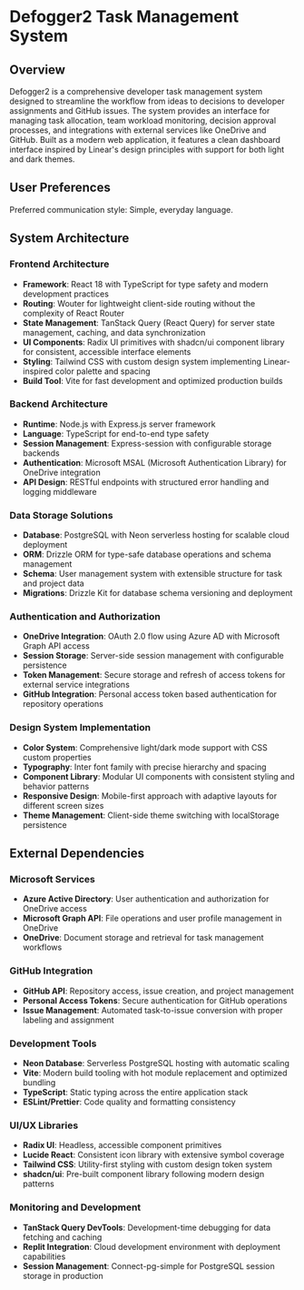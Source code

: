 # Defogger2 Task Management System

## Overview

Defogger2 is a comprehensive developer task management system designed to streamline the workflow from ideas to decisions to developer assignments and GitHub issues. The system provides an interface for managing task allocation, team workload monitoring, decision approval processes, and integrations with external services like OneDrive and GitHub. Built as a modern web application, it features a clean dashboard interface inspired by Linear's design principles with support for both light and dark themes.

## User Preferences

Preferred communication style: Simple, everyday language.

## System Architecture

### Frontend Architecture
- **Framework**: React 18 with TypeScript for type safety and modern development practices
- **Routing**: Wouter for lightweight client-side routing without the complexity of React Router
- **State Management**: TanStack Query (React Query) for server state management, caching, and data synchronization
- **UI Components**: Radix UI primitives with shadcn/ui component library for consistent, accessible interface elements
- **Styling**: Tailwind CSS with custom design system implementing Linear-inspired color palette and spacing
- **Build Tool**: Vite for fast development and optimized production builds

### Backend Architecture
- **Runtime**: Node.js with Express.js server framework
- **Language**: TypeScript for end-to-end type safety
- **Session Management**: Express-session with configurable storage backends
- **Authentication**: Microsoft MSAL (Microsoft Authentication Library) for OneDrive integration
- **API Design**: RESTful endpoints with structured error handling and logging middleware

### Data Storage Solutions
- **Database**: PostgreSQL with Neon serverless hosting for scalable cloud deployment
- **ORM**: Drizzle ORM for type-safe database operations and schema management
- **Schema**: User management system with extensible structure for task and project data
- **Migrations**: Drizzle Kit for database schema versioning and deployment

### Authentication and Authorization
- **OneDrive Integration**: OAuth 2.0 flow using Azure AD with Microsoft Graph API access
- **Session Storage**: Server-side session management with configurable persistence
- **Token Management**: Secure storage and refresh of access tokens for external service integrations
- **GitHub Integration**: Personal access token based authentication for repository operations

### Design System Implementation
- **Color System**: Comprehensive light/dark mode support with CSS custom properties
- **Typography**: Inter font family with precise hierarchy and spacing
- **Component Library**: Modular UI components with consistent styling and behavior patterns
- **Responsive Design**: Mobile-first approach with adaptive layouts for different screen sizes
- **Theme Management**: Client-side theme switching with localStorage persistence

## External Dependencies

### Microsoft Services
- **Azure Active Directory**: User authentication and authorization for OneDrive access
- **Microsoft Graph API**: File operations and user profile management in OneDrive
- **OneDrive**: Document storage and retrieval for task management workflows

### GitHub Integration
- **GitHub API**: Repository access, issue creation, and project management
- **Personal Access Tokens**: Secure authentication for GitHub operations
- **Issue Management**: Automated task-to-issue conversion with proper labeling and assignment

### Development Tools
- **Neon Database**: Serverless PostgreSQL hosting with automatic scaling
- **Vite**: Modern build tooling with hot module replacement and optimized bundling
- **TypeScript**: Static typing across the entire application stack
- **ESLint/Prettier**: Code quality and formatting consistency

### UI/UX Libraries
- **Radix UI**: Headless, accessible component primitives
- **Lucide React**: Consistent icon library with extensive symbol coverage
- **Tailwind CSS**: Utility-first styling with custom design token system
- **shadcn/ui**: Pre-built component library following modern design patterns

### Monitoring and Development
- **TanStack Query DevTools**: Development-time debugging for data fetching and caching
- **Replit Integration**: Cloud development environment with deployment capabilities
- **Session Management**: Connect-pg-simple for PostgreSQL session storage in production